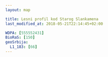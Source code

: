 ```yaml
---
layout: map

title: Lesni profil kod Starog Slankamena
last_modified_at: 2018-05-21T22:14:45+02:00

WDPA: [555552431]
BioRaS: [150]
geoSrbija:
  L1_183: [66]
---
```

